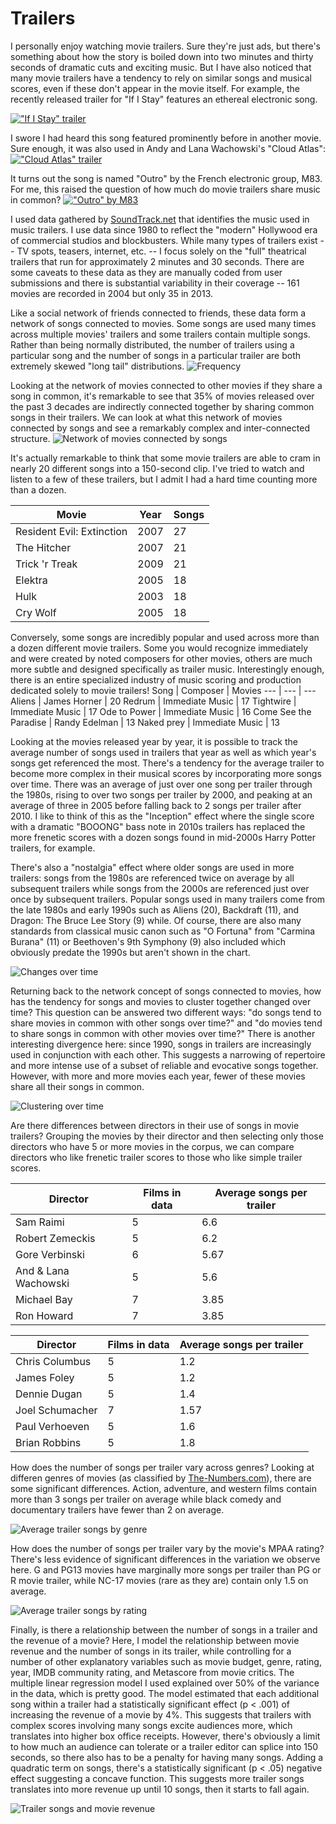 Trailers
========

I personally enjoy watching movie trailers. Sure they're just ads, but there's something about how the story is boiled down into two minutes and thirty seconds of dramatic cuts and exciting music. But I have also noticed that many movie trailers have a tendency to rely on similar songs and musical scores, even if these don't appear in the movie itself. For example, the recently released trailer for "If I Stay" features an ethereal electronic song.

[!["If I Stay" trailer](http://img.youtube.com/vi/qFO2aPa904A/0.jpg)](http://www.youtube.com/watch?v=qFO2aPa904A)

I swore I had heard this song featured prominently before in another movie. Sure enough, it was also used in Andy and Lana Wachowski's "Cloud Atlas":
[!["Cloud Atlas" trailer](http://img.youtube.com/vi/hWnAqFyaQ5s/0.jpg)](http://www.youtube.com/watch?v=hWnAqFyaQ5s)

It turns out the song is named "Outro" by the French electronic group, M83. For me, this raised the question of how much do movie trailers share music in common? 
[!["Outro" by M83](http://img.youtube.com/vi/eSPCeHbhScU/0.jpg)](http://www.youtube.com/watch?v=eSPCeHbhScU)

I used data gathered by [SoundTrack.net](http://www.soundtrack.net/trailers/) that identifies the music used in music trailers. I use data since 1980 to reflect the "modern" Hollywood era of commercial studios and blockbusters. While many types of trailers exist -- TV spots, teasers, internet, etc. -- I focus solely on the "full" theatrical trailers that run for approximately 2 minutes and 30 seconds. There are some caveats to these data as they are manually coded from user submissions and there is substantial variability in their coverage -- 161 movies are recorded in 2004 but only 35 in 2013. 

Like a social network of friends connected to friends, these data form a network of songs connected to movies. Some songs are used many times across multiple movies' trailers and some trailers contain multiple songs. Rather than being normally distributed, the number of trailers using a particular song and the number of songs in a particular trailer are both extremely skewed "long tail" distributions.
![Frequency](degree_distribution.png)

Looking at the network of movies connected to other movies if they share a song in common, it's remarkable to see that 35% of movies released over the past 3 decades are indirectly connected together by sharing common songs in their trailers. We can look at what this network of movies connected by songs and see a remarkably complex and inter-connected structure.
![Network of movies connected by songs](network.png)

It's actually remarkable to think that some movie trailers are able to cram in nearly 20 different songs into a 150-second clip. I've tried to watch and listen to a few of these trailers, but I admit I had a hard time counting more than a dozen.

Movie | Year | Songs
--- | --- | ---
Resident Evil: Extinction | 2007 | 27
The Hitcher | 2007 | 21
Trick 'r Treak | 2009 | 21
Elektra | 2005 | 18
Hulk | 2003 | 18
Cry Wolf | 2005 | 18

Conversely, some songs are incredibly popular and used across more than a dozen different movie trailers. Some you would recognize immediately and were created by noted composers for other movies, others are much more subtle and designed specifically as trailer music. Interestingly enough, there is an entire specialized industry of music scoring and production dedicated solely to movie trailers!
Song | Composer | Movies
--- | --- | ---
Aliens | James Horner | 20
Redrum | Immediate Music | 17
Tightwire | Immediate Music | 17
Ode to Power | Immediate Music | 16
Come See the Paradise | Randy Edelman | 13
Naked prey | Immediate Music | 13

Looking at the movies released year by year, it is possible to track the average number of songs used in trailers that year as well as which year's songs get referenced the most. There's a tendency for the average trailer to become more complex in their musical scores by incorporating more songs over time. There was an average of just over one song per trailer through the 1980s, rising to over two songs per trailer by 2000, and peaking at an average of three in 2005 before falling back to 2 songs per trailer after 2010. I like to think of this as the "Inception" effect where the single score with a dramatic "BOOONG" bass note in 2010s trailers has replaced the more frenetic scores with a dozen songs found in mid-2000s Harry Potter trailers, for example.

There's also a "nostalgia" effect where older songs are used in more trailers: songs from the 1980s are referenced twice on average by all subsequent trailers while songs from the 2000s are referenced just over once by subsequent trailers. Popular songs used in many trailers come from the late 1980s and early 1990s such as Aliens (20), Backdraft (11), and Dragon: The Bruce Lee Story (9) while. Of course, there are also many standards from classical music canon such as "O Fortuna" from "Carmina Burana" (11) or Beethoven's 9th Symphony (9) also included which obviously predate the 1990s but aren't shown in the chart.

![Changes over time](over_time.png)

Returning back to the network concept of songs connected to movies, how has the tendency for songs and movies to cluster together changed over time? This question can be answered two different ways: "do songs tend to share movies in common with other songs over time?" and "do movies tend to share songs in common with other movies over time?" There is another interesting divergence here: since 1990, songs in trailers are increasingly used in conjunction with each other. This suggests a narrowing of repertoire and more intense use of a subset of reliable and evocative songs together. However, with more and more movies each year, fewer of these movies share all their songs in common.

![Clustering over time](clustering.png)

Are there differences between directors in their use of songs in movie trailers? Grouping the movies by their director and then selecting only those directors who have 5 or more movies in the corpus, we can compare directors who like frenetic trailer scores to those who like simple trailer scores.

Director | Films in data | Average songs per trailer
--- | --- | ---
Sam Raimi | 5 | 6.6
Robert Zemeckis | 5 | 6.2
Gore Verbinski | 6 | 5.67
And & Lana Wachowski | 5 | 5.6
Michael Bay | 7 | 3.85
Ron Howard | 7 | 3.85

Director | Films in data | Average songs per trailer
--- | --- | ---
Chris Columbus | 5 | 1.2
James Foley | 5 | 1.2
Dennie Dugan | 5 | 1.4
Joel Schumacher | 7 | 1.57
Paul Verhoeven | 5 | 1.6
Brian Robbins | 5 | 1.8

How does the number of songs per trailer vary across genres? Looking at differen genres of movies (as classified by [The-Numbers.com](http://www.the-numbers.com)), there are some significant differences. Action, adventure, and western films contain more than 3 songs per trailer on average while black comedy and documentary trailers have fewer than 2 on average. 

![Average trailer songs by genre](genre.png)

How does the number of songs per trailer vary by the movie's MPAA rating? There's less evidence of significant differences in the variation we observe here. G and PG13 movies have marginally more songs per trailer than PG or R movie trailer, while NC-17 movies (rare as they are) contain only 1.5 on average.

![Average trailer songs by rating](rating.png)

Finally, is there a relationship between the number of songs in a trailer and the revenue of a movie? Here, I model the relationship between movie revenue and the number of songs in its trailer, while controlling for a number of other explanatory variables such as movie budget, genre, rating, year, IMDB community rating, and Metascore from movie critics. The multiple linear regression model I used explained over 50% of the variance in the data, which is pretty good. The model estimated that each additional song within a trailer had a statistically significant effect (p < .001) of increasing the revenue of a movie by 4%. This suggests that trailers with complex scores involving many songs excite audiences more, which translates into higher box office receipts. However, there's obviously a limit to how much an audience can tolerate or a trailer editor can splice into 150 seconds, so there also has to be a penalty for having many songs. Adding a quadratic term on songs, there's a statistically significant (p < .05) negative effect suggesting a concave function. This suggests more trailer songs translates into more revenue up until 10 songs, then it starts to fall again.

![Trailer songs and movie revenue](revenue_model.png)